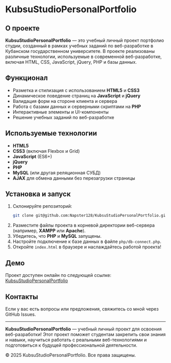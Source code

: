 # KubsuStudioPersonalPortfolio

## О проекте
**KubsuStudioPersonalPortfolio** — это учебный личный проект портфолио студии, созданный в рамках учебных заданий по веб-разработке в Кубанском государственном университете. В проекте реализованы различные технологии, используемые в современной веб-разработке, включая HTML, CSS, JavaScript, jQuery, PHP и базы данных.

## Функционал
- Разметка и стилизация с использованием **HTML5** и **CSS3**
- Динамическое поведение страниц на **JavaScript** и **jQuery**
- Валидация форм на стороне клиента и сервера
- Работа с базами данных и серверными скриптами на **PHP**
- Интерактивные элементы и UI-компоненты
- Решение учебных заданий по веб-разработке

## Используемые технологии
- **HTML5**
- **CSS3** (включая Flexbox и Grid)
- **JavaScript** (ES6+)
- **jQuery**
- **PHP**
- **MySQL** (или другая реляционная СУБД)
- **AJAX** для обмена данными без перезагрузки страницы

## Установка и запуск
1. Склонируйте репозиторий:
   ```sh
   git clone git@github.com:Napster128/KubsuStudioPersonalPortfolio.git
   ```
2. Разместите файлы проекта в корневой директории веб-сервера (например, **XAMPP** или **Apache**).
3. Убедитесь, что **PHP** и **MySQL** запущены.
4. Настройте подключение к базе данных в файле `php/db-connect.php`.
5. Откройте `index.html` в браузере и наслаждайтесь работой проекта!

## Демо
Проект доступен онлайн по следующей ссылке: [KubsuStudioPersonalPortfolio](https://napster128.github.io/KubsuStudioPersonalPortfolio/)

## Контакты
Если у вас есть вопросы или предложения, свяжитесь со мной через GitHub Issues.

---

**KubsuStudioPersonalPortfolio** — учебный личный проект для освоения веб-разработки! Этот проект поможет студентам закрепить свои знания и навыки, научиться работать с реальными веб-технологиями и подготовиться к будущей профессиональной деятельности.

© 2025 KubsuStudioPersonalPortfolio. Все права защищены.